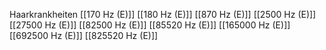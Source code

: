 Haarkrankheiten
[[170 Hz (E)]]
[[180 Hz (E)]]
[[870 Hz (E)]]
[[2500 Hz (E)]]
[[27500 Hz (E)]]
[[82500 Hz (E)]]
[[85520 Hz (E)]]
[[165000 Hz (E)]]
[[692500 Hz (E)]]
[[825520 Hz (E)]]